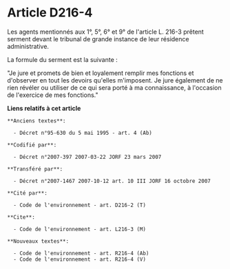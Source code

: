 # Article D216-4

Les agents mentionnés aux 1°, 5°, 6° et 9° de l'article L. 216-3 prêtent serment devant le tribunal de grande instance de
leur résidence administrative.

La formule du serment est la suivante :

"Je jure et promets de bien et loyalement remplir mes fonctions et d'observer en tout les devoirs qu'elles m'imposent. Je
jure également de ne rien révéler ou utiliser de ce qui sera porté à ma connaissance, à l'occasion de l'exercice de mes
fonctions."

**Liens relatifs à cet article**

	**Anciens textes**:

	  - Décret n°95-630 du 5 mai 1995 - art. 4 (Ab)

	**Codifié par**:

	  - Décret n°2007-397 2007-03-22 JORF 23 mars 2007

	**Transféré par**:

	  - Décret n°2007-1467 2007-10-12 art. 10 III JORF 16 octobre 2007

	**Cité par**:

	  - Code de l'environnement - art. D216-2 (T)

	**Cite**:

	  - Code de l'environnement - art. L216-3 (M)

	**Nouveaux textes**:

	  - Code de l'environnement - art. R216-4 (Ab)
	  - Code de l'environnement - art. R216-4 (V)
